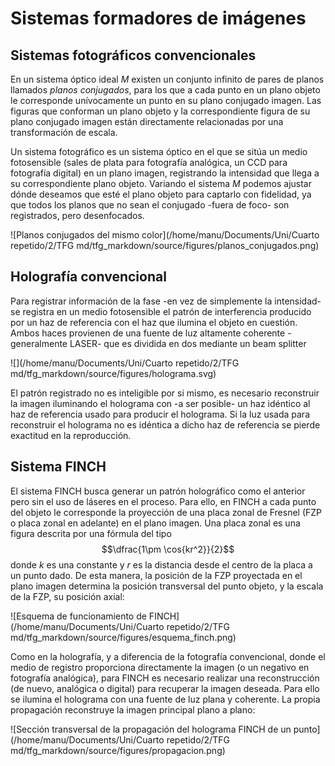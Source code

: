 # Sistemas formadores de imágenes

## Sistemas fotográficos convencionales

En un sistema óptico ideal $M$ existen un conjunto infinito de pares de planos llamados *planos conjugados*, para los que a cada punto en un plano objeto le corresponde unívocamente un punto en su plano conjugado imagen. Las figuras que conforman un plano objeto y la correspondiente figura de su plano conjugado imagen están directamente relacionadas por una transformación de escala.

Un sistema fotográfico es un sistema óptico en el que se sitúa un medio fotosensible (sales de plata para fotografía analógica, un CCD para fotografía digital) en un plano imagen, registrando la intensidad que llega a su correspondiente plano objeto. Variando el sistema $M$ podemos ajustar dónde deseamos que esté el plano objeto para captarlo con fidelidad, ya que todos los planos que no sean el conjugado -fuera de foco- son registrados, pero desenfocados.

![Planos conjugados del mismo color](/home/manu/Documents/Uni/Cuarto repetido/2/TFG md/tfg_markdown/source/figures/planos_conjugados.png)

## Holografía convencional

Para registrar información de la fase -en vez de simplemente la intensidad- se registra en un medio fotosensible el patrón de interferencia producido por un haz de referencia con el haz que ilumina el objeto en cuestión. Ambos haces provienen de una fuente de luz altamente coherente -generalmente LASER- que es dividida en dos mediante un beam splitter

![](/home/manu/Documents/Uni/Cuarto repetido/2/TFG md/tfg_markdown/source/figures/holograma.svg)

El patrón registrado no es inteligible por si mismo, es necesario reconstruir la imagen iluminando el holograma con -a ser posible- un haz idéntico al haz de referencia usado para producir el holograma. Si la luz usada para reconstruir el holograma no es idéntica a dicho haz de referencia se pierde exactitud en la reproducción.


## Sistema FINCH

El sistema FINCH busca generar un patrón holográfico como el anterior pero sin el uso de láseres en el proceso. Para ello, en FINCH a cada punto del objeto le corresponde la proyección de una placa zonal de Fresnel (FZP o placa zonal en adelante) en el plano imagen. Una placa zonal es una figura descrita por una fórmula del tipo $$\dfrac{1\pm \cos{kr^2}}{2}$$ donde $k$ es una constante y $r$ es la distancia desde el centro de la placa a un punto dado. De esta manera, la posición de la FZP proyectada en el plano imagen determina la posición transversal del punto objeto, y la escala de la FZP, su posición axial:

![Esquema de funcionamiento de FINCH](/home/manu/Documents/Uni/Cuarto repetido/2/TFG md/tfg_markdown/source/figures/esquema_finch.png)

Como en la holografía, y a diferencia de la fotografía convencional, donde el medio de registro proporciona directamente la imagen (o un negativo en fotografía analógica), para FINCH es necesario realizar una reconstrucción (de nuevo, analógica o digital) para recuperar la imagen deseada. Para ello se ilumina el holograma con una fuente de luz plana y coherente. La propia propagación reconstruye la imagen principal plano a plano:

![Sección transversal de la propagación del holograma FINCH de un punto](/home/manu/Documents/Uni/Cuarto repetido/2/TFG md/tfg_markdown/source/figures/propagacion.png)
